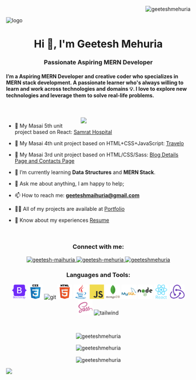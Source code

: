 <p align="right">
  <img src="https://komarev.com/ghpvc/?username=geeteshmehuria&label=Profile%20views&color=0e75b6&style=flat" alt="geeteshmehuria"/>
</p>

![logo](https://github.com/geeteshmehuria/c-sharp-samrat-2345/assets/70647591/1854e259-4daf-42b1-b12a-3dcfe97a2fbd)
<h1 align="center">Hi 👋, I'm Geetesh Mehuria</h1>
<h3 align="center">Passionate Aspiring MERN Developer</h3>

#### I’m a Aspiring MERN Developer and creative coder who specializes in MERN stack development. A passionate learner who's always willing to learn and work across technologies and domains 💡. I love to explore new technologies and leverage them to solve real-life problems.
<br/>
<br/>
<img align="right" width="300" src="https://miro.medium.com/v2/resize:fit:1400/0*NgUtI3tYLhuq5Vy0.gif" >

- 🔭 My Masai 5th unit project based on React: [Samrat Hospital](https://c-sharp-samrat.vercel.app/)
- 🔭 My Masai 4th unit project based on HTML+CSS+JavaScript: [Travelo](https://byte-harmony-2098-sandy.vercel.app/)
- 🔭 My Masai 3rd unit project based on HTML/CSS/Sass: [Blog Details Page and Contacts Page](https://stirring-croquembouche-c5740d.netlify.app/)
  
- 🌱 I’m currently learning **Data Structures** and **MERN Stack**.
- 💬 Ask me about anything, I am happy to help;
- 📫 How to reach me: **geeteshmaihuria@gmail.com**
- 👨‍💻 All of my projects are available at [Portfolio](https://geeteshmehuria.github.io/)
- 📄 Know about my experiences [Resume](https://drive.google.com/drive/folders/1-vKUTaZjPaLq0RAfeGJbrUFS1TvIXdH_?usp=sharing)

<br/>
<h3 align="center">Connect with me:</h3>
<p align="center">
  <a href="https://codepen.io/geetesh-maihuria" target="_blank">
    <img src="https://raw.githubusercontent.com/rahuldkjain/github-profile-readme-generator/master/src/images/icons/Social/codepen.svg" alt="geetesh-maihuria" height="30" width="40" />
  </a>
  <a href="https://linkedin.com/in/geetesh-mehuria" target="_blank">
    <img src="https://raw.githubusercontent.com/rahuldkjain/github-profile-readme-generator/master/src/images/icons/Social/linked-in-alt.svg" alt="geetesh-mehuria" height="30" width="40" />
  </a>
  <a href="https://codesandbox.com/geeteshmehuria" target="_blank">
    <img src="https://raw.githubusercontent.com/rahuldkjain/github-profile-readme-generator/master/src/images/icons/Social/codesandbox.svg" alt="geeteshmehuria" height="30" width="40" />
  </a>
</p>

<h3 align="center">Languages and Tools:</h3>
<p align="center">
  <img src="https://raw.githubusercontent.com/devicons/devicon/master/icons/bootstrap/bootstrap-plain-wordmark.svg" alt="bootstrap" width="40" height="40"/>
  <img src="https://raw.githubusercontent.com/devicons/devicon/master/icons/css3/css3-original-wordmark.svg" alt="css3" width="40" height="40"/>
  <img src="https://www.vectorlogo.zone/logos/git-scm/git-scm-icon.svg" alt="git" width="40" height="40"/>
  <img src="https://raw.githubusercontent.com/devicons/devicon/master/icons/html5/html5-original-wordmark.svg" alt="html5" width="40" height="40"/>
  <img src="https://raw.githubusercontent.com/devicons/devicon/master/icons/java/java-original.svg" alt="java" width="40" height="40"/>
  <img src="https://raw.githubusercontent.com/devicons/devicon/master/icons/javascript/javascript-original.svg" alt="javascript" width="40" height="40"/>
  <img src="https://raw.githubusercontent.com/devicons/devicon/master/icons/mongodb/mongodb-original-wordmark.svg" alt="mongodb" width="40" height="40"/>
  <img src="https://raw.githubusercontent.com/devicons/devicon/master/icons/mysql/mysql-original-wordmark.svg" alt="mysql" width="40" height="40"/>
  <img src="https://raw.githubusercontent.com/devicons/devicon/master/icons/nodejs/nodejs-original-wordmark.svg" alt="nodejs" width="40" height="40"/>
  <img src="https://raw.githubusercontent.com/devicons/devicon/master/icons/react/react-original-wordmark.svg" alt="react" width="40" height="40"/>
  <img src="https://raw.githubusercontent.com/devicons/devicon/master/icons/redux/redux-original.svg" alt="redux" width="40" height="40"/>
  <img src="https://raw.githubusercontent.com/devicons/devicon/master/icons/sass/sass-original.svg" alt="sass" width="40" height="40"/> 
  <img src="https://www.vectorlogo.zone/logos/tailwindcss/tailwindcss-icon.svg" alt="tailwind" width="40" height="40"/>
</p>
<br/>
<p align="center">
  <img align="center" src="https://github-readme-stats.vercel.app/api/top-langs?username=geeteshmehuria&show_icons=true&locale=en&layout=compact&theme=radical" alt="geeteshmehuria" />
</p>
<p align="center">
  <img align="center" src="https://github-readme-stats.vercel.app/api?username=geeteshmehuria&show_icons=true&theme=radical" alt="geeteshmehuria" />
</p>

<p align="center">
  <img align="center" src="https://github-readme-streak-stats.herokuapp.com/?user=geeteshmehuria&theme=radical" alt="geeteshmehuria" />
</p

<p align="center">
<img src="https://raw.githubusercontent.com/Trilokia/Trilokia/379277808c61ef204768a61bbc5d25bc7798ccf1/bottom_header.svg">
</p

